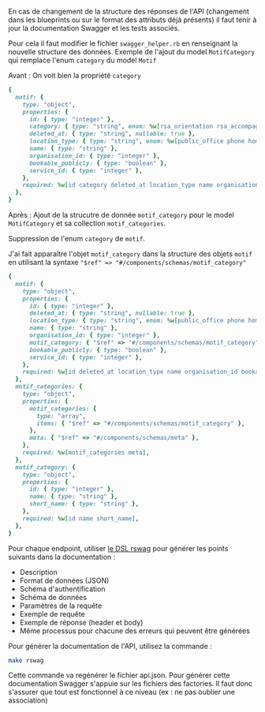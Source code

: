 En cas de changement de la structure des réponses de l'API (changement dans les blueprints ou sur le format des attributs déjà présents) il faut tenir à jour la documentation Swagger et les tests associés.

Pour cela il faut modifier le fichier `swagger_helper.rb` en renseignant la nouvelle structure des données.
Exemple de l'ajout du model `MotifCategory` qui remplace l'enum `category` du model `Motif`

Avant :
On voit bien la propriété `category`

```ruby
{
  motif: {
    type: "object",
    properties: {
      id: { type: "integer" },
      category: { type: "string", enum: %w[rsa_orientation rsa_accompagnement rsa_orientation_on_phone_platform rsa_cer_signature rsa_insertion_offer rsa_follow_up] },
      deleted_at: { type: "string", nullable: true },
      location_type: { type: "string", enum: %w[public_office phone home] },
      name: { type: "string" },
      organisation_id: { type: "integer" },
      bookable_publicly: { type: "boolean" },
      service_id: { type: "integer" },
    },
    required: %w[id category deleted_at location_type name organisation_id bookable_publicly service_id],
  },
}
```

Après :
Ajout de la strucutre de donnée `motif_category` pour le model `MotifCategory` et sa collection `motif_categories`.

Suppression de l'enum `category` de `motif`.

J'ai fait apparaître l'objet `motif_category` dans la structure des objets `motif` en utilisant la syntaxe `"$ref" => "#/components/schemas/motif_category"`

```ruby
{
  motif: {
    type: "object",
    properties: {
      id: { type: "integer" },
      deleted_at: { type: "string", nullable: true },
      location_type: { type: "string", enum: %w[public_office phone home] },
      name: { type: "string" },
      organisation_id: { type: "integer" },
      motif_category: { "$ref" => "#/components/schemas/motif_category" },
      bookable_publicly: { type: "boolean" },
      service_id: { type: "integer" },
    },
    required: %w[id deleted_at location_type name organisation_id bookable_publicly service_id],
  },
  motif_categories: {
    type: "object",
    properties: {
      motif_categories: {
        type: "array",
        items: { "$ref" => "#/components/schemas/motif_category" },
      },
      meta: { "$ref" => "#/components/schemas/meta" },
    },
    required: %w[motif_categories meta],
  },
  motif_category: {
    type: "object",
    properties: {
      id: { type: "integer" },
      name: { type: "string" },
      short_name: { type: "string" },
    },
    required: %w[id name short_name],
  },
}
```


Pour chaque endpoint, utiliser [le DSL rswag](https://github.com/rswag/rswag) pour générer les points suivants dans la documentation :

- Description
- Format de données (JSON)
- Schéma d'authentification
- Schéma de données
- Paramètres de la requête
- Exemple de requête
- Exemple de réponse (header et body)
- Même processus pour chacune des erreurs qui peuvent être générées

Pour générer la documentation de l'API, utilisez la commande :

```sh
make rswag
```

Cette commande va regénérer le fichier api.json.
Pour générer cette documentation Swagger s'appuie sur les fichiers des factories.
Il faut donc s'assurer que tout est fonctionnel à ce niveau (ex : ne pas oublier une association)
